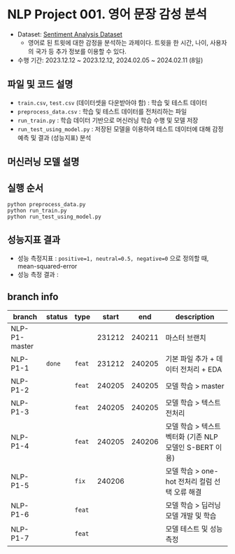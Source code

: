 # NLP Project 001. 영어 문장 감성 분석
* Dataset: [Sentiment Analysis Dataset](https://www.kaggle.com/datasets/abhi8923shriv/sentiment-analysis-dataset?select=train.csv)
  * 영어로 된 트윗에 대한 감정을 분석하는 과제이다. 트윗을 한 시간, 나이, 사용자의 국가 등 추가 정보를 이용할 수 있다.
* 수행 기간: 2023.12.12 ~ 2023.12.12, 2024.02.05 ~ 2024.02.11 (8일)

## 파일 및 코드 설명
* ```train.csv```, ```test.csv``` (데이터셋을 다운받아야 함) : 학습 및 테스트 데이터
* ```preprocess_data.csv``` : 학습 및 테스트 데이터를 전처리하는 파일
* ```run_train.py``` : 학습 데이터 기반으로 머신러닝 학습 수행 및 모델 저장
* ```run_test_using_model.py``` : 저장된 모델을 이용하여 테스트 데이터에 대해 감정 예측 및 결과 (성능지표) 분석

## 머신러닝 모델 설명

## 실행 순서
```
python preprocess_data.py
python run_train.py
python run_test_using_model.py
```

## 성능지표 결과
* 성능 측정지표 : ```positive=1, neutral=0.5, negative=0``` 으로 정의할 때, mean-squared-error
* 성능 측정 결과 :

## branch info
|branch|status|type|start|end|description|
|---|---|---|---|---|---|
|NLP-P1-master|||231212|240211|마스터 브랜치|
|NLP-P1-1|```done```|```feat```|231212|240205|기본 파일 추가 + 데이터 전처리 + EDA|
|NLP-P1-2||```feat```|240205|240205|모델 학습 > master|
|NLP-P1-3||```feat```|240205|240205|모델 학습 > 텍스트 전처리|
|NLP-P1-4||```feat```|240205|240206|모델 학습 > 텍스트 벡터화 (기존 NLP모델인 S-BERT 이용)|
|NLP-P1-5||```fix```|240206||모델 학습 > one-hot 전처리 컬럼 선택 오류 해결|
|NLP-P1-6||```feat```|||모델 학습 > 딥러닝 모델 개발 및 학습|
|NLP-P1-7||```feat```|||모델 테스트 및 성능 측정|
